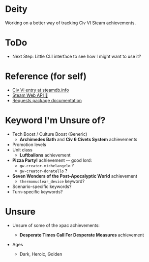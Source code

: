 # Deity

Working on a better way of tracking Civ VI Steam achievements.

# ToDo

* Next Step: Little CLI interface to see how I might want to use it?

# Reference (for self)

* [Civ VI entry at steamdb.info](https://steamdb.info/app/289070/info/)
* [Steam Web API 🤮](https://developer.valvesoftware.com/wiki/Steam_Web_API)
* [Requests package documentation](http://docs.python-requests.org/en/master/)

# Keyword I'm Unsure of?

* Tech Boost / Culture Boost (Generic)
  * **Archimedes Bath** and **Civ 6 Civets System** achievements
* Promotion levels 
* Unit class
  * **Luftballons** achievement
* **Pizza Party!** achievement -- good lord:
  * `gw-creator-michelangelo` ?
  * `gw-creator-donatello` ?
* **Seven Wonders of the Post-Apocalyptic World** achievement
  * `thermonuclear_device` keyword?
* Scenario-specific keywords?
* Turn-specific keywords?

# Unsure

* Unsure of some of the xpac achievements:
  * **Desperate Times Call For Desperate Measures** achievement

* Ages
  * Dark, Heroic, Golden